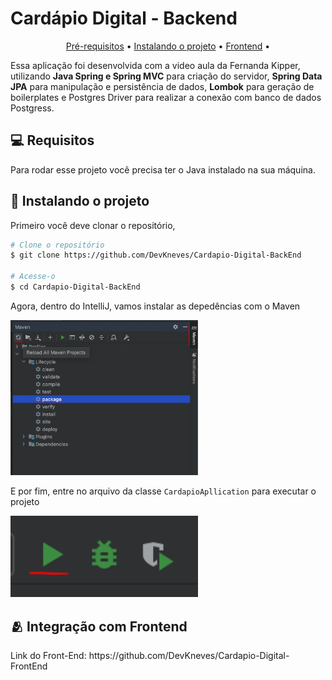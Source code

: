 <h1>Cardápio Digital - Backend</h1>

<p align="center">
  <a href="#pre-requisites">Pré-requisitos</a> •
  <a href="#how-to-use">Instalando o projeto</a> •
  <a href="#related">Frontend</a> •
</p>

Essa aplicação foi desenvolvida com a video aula da Fernanda Kipper, utilizando **Java Spring e Spring MVC** para criação do servidor, **Spring Data JPA** para manipulação e persistência de dados, **Lombok** para geração de boilerplates e Postgres Driver para realizar a conexão com banco de dados Postgress.

<h2 id="pre-requisites">💻 Requisitos</h2> 

Para rodar esse projeto você precisa ter o Java instalado na sua máquina.

<h2 id="how-to-use"> 🚀 Instalando o projeto</h2>

Primeiro você deve clonar o repositório,

```bash
# Clone o repositório
$ git clone https://github.com/DevKneves/Cardapio-Digital-BackEnd

# Acesse-o
$ cd Cardapio-Digital-BackEnd
```

Agora, dentro do IntelliJ, vamos instalar as depedências com o Maven

<img width="300px" src="https://github.com/DevKneves/Cardapio-Digital-BackEnd/blob/main/img/instalar-deps.png">

E por fim, entre no arquivo da classe `CardapioApllication` para executar o projeto

<img width="300px" src="https://github.com/DevKneves/Cardapio-Digital-BackEnd/blob/main/img/executar.png">

<h2 id="related">🫂 Integração com Frontend</h2>
Link do Front-End: https://github.com/DevKneves/Cardapio-Digital-FrontEnd
